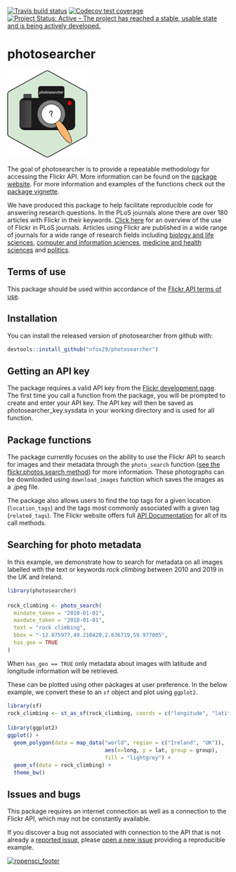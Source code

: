 
[![Travis build
status](https://travis-ci.org/ropensci/photosearcher.svg?branch=master)](https://travis-ci.org/ropensci/photosearcher)
[![Codecov test
coverage](https://codecov.io/gh/nfox29/photosearcher/branch/master/graph/badge.svg)](https://codecov.io/gh/ropensci/photosearcher?branch=master)
[![Project Status: Active – The project has reached a stable, usable
state and is being actively
developed.](https://www.repostatus.org/badges/latest/active.svg)](https://www.repostatus.org/#active)
<!-- README.md is generated from README.Rmd. Please edit that file -->

# photosearcher

<p align="left">

<img src=".//man/figures/photosearcher_hex.png" height="200">

</p>

The goal of photosearcher is to provide a repeatable methodology for
accessing the Flickr API. More information can be found on the [package
website](https://docs.ropensci.org/photosearcher/). For more information
and examples of the functions check out the [package
vignette](https://docs.ropensci.org/photosearcher/articles/photosearcher.html).

We have produced this package to help facilitate reproducible code for
answering research questions. In the PLoS journals alone there are over
180 articles with Flickr in their keywords. [Click
here](https://docs.ropensci.org/photosearcher/articles/flickr_in_research.html)
for an overview of the use of Flickr in PLoS journals. Articles using
Flickr are published in a wide range of journals for a wide range of
research fields including [biology and life
sciences](https://www.nature.com/articles/s41598-017-18007-4), [computer
and information
sciences](https://www.inderscience.com/info/inarticle.php?artid=99808),
[medicine and health
sciences](https://www.sciencedirect.com/science/article/abs/pii/S0272494418303086)
and
[politics](https://journals.sagepub.com/doi/full/10.1177/1470357218780530?casa_token=UubfU8-MbuAAAAAA%3AAQBSE3ipGOdMi33J6ISalSySECPxvmxvmgDys3-ni7Z5EuQHNGlPMhOxjq6hyfPLmo1tFEIJYCiR).

## Terms of use

This package should be used within accordance of the [Flickr API terms
of use](https://www.flickr.com/help/terms/api).

## Installation

You can install the released version of photosearcher from github with:

``` r
devtools::install_github("nfox29/photosearcher")
```

## Getting an API key

The package requires a valid API key from the [Flickr development
page](https://www.flickr.com/services/apps/create/). The first time you
call a function from the package, you will be prompted to create and
enter your API key. The API key will then be saved as
photosearcher\_key.sysdata in your working directory and is used for all
function.

## Package functions

The package currently focuses on the ability to use the Flickr API to
search for images and their metadata through the `photo_search` function
([see the flickr.photos.search
method](https://www.flickr.com/services/api/flickr.photos.search.html))
for more information. These photographs can be downloaded using
`download_images` function which saves the images as a .jpeg file.

The package also allows users to find the top tags for a given location
(`location_tags`) and the tags most commonly associated with a given tag
(`related_tags`). The Flickr website offers full [API
Documentation](https://www.flickr.com/services/api/) for all of its call
methods.

## Searching for photo metadata

In this example, we demonstrate how to search for metadata on all images
labelled with the text or keywords *rock climbing* between 2010 and 2019
in the UK and Ireland.

``` r
library(photosearcher)

rock_climbing <- photo_search(
  mindate_taken = "2010-01-01",
  maxdate_taken = "2018-01-01",
  text = "rock climbing",
  bbox = "-12.875977,49.210420,2.636719,59.977005",
  has_geo = TRUE
)  
```

When `has_geo == TRUE` only metadata about images with latitude and
longitude information will be retrieved.

These can be plotted using other packages at user preference. In the
below example, we convert these to an `sf` object and plot using
`ggplot2`.

``` r
library(sf)
rock_climbing <- st_as_sf(rock_climbing, coords = c("longitude", "latitude"))

library(ggplot2)
ggplot() +
  geom_polygon(data = map_data("world", region = c("Ireland", "UK")), 
                               aes(x=long, y = lat, group = group),
                               fill = "lightgrey") + 
  geom_sf(data = rock_climbing) + 
  theme_bw()
```

## Issues and bugs

This package requires an internet connection as well as a connection to
the Flickr API, which may not be constantly available.

If you discover a bug not associated with connection to the API that is
not already a [reported
issue](https://github.com/ropensci/photosearcher/issues), please [open a
new issue](https://github.com/ropensci/photosearcher/issues/new)
providing a reproducible example.

[![ropensci\_footer](https://ropensci.org/public_images/ropensci_footer.png)](https://ropensci.org)
